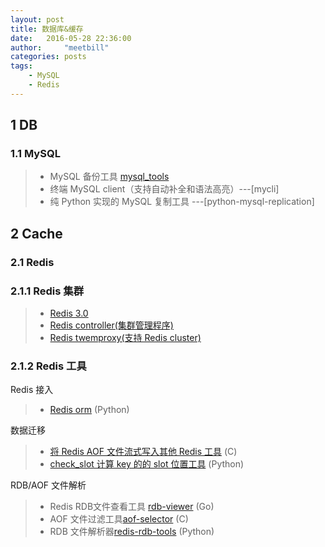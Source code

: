 ```yaml
---
layout: post
title: 数据库&缓存
date:   2016-05-28 22:36:00
author:     "meetbill"
categories: posts
tags:
    - MySQL
    - Redis
---
```


## 1 DB

### 1.1 MySQL

> * MySQL 备份工具 [mysql_tools](https://github.com/meetbill/mysql_tools)
> * 终端 MySQL client（支持自动补全和语法高亮）---[mycli]
> * 纯 Python 实现的 MySQL 复制工具 ---[python-mysql-replication]

## 2 Cache

### 2.1 Redis
### 2.1.1 Redis 集群

> * [Redis 3.0](https://github.com/meetbill/redis)
> * [Redis controller(集群管理程序)](https://github.com/meetbill/cc)
> * [Redis twemproxy(支持 Redis cluster)](https://github.com/meetbill/r3proxy)

### 2.1.2 Redis 工具

Redis 接入

> * [Redis orm](https://github.com/meetbill/redis-orm) (Python)

数据迁移

> * [将 Redis AOF 文件流式写入其他 Redis 工具](https://github.com/meetbill/redis-replay-aof) (C)
> * [check_slot 计算 key 的的 slot 位置工具](https://github.com/meetbill/check_slot) (Python)

RDB/AOF 文件解析

> * Redis RDB文件查看工具 [rdb-viewer](https://github.com/meetbill/rdb-viewer) (Go)
> * AOF 文件过滤工具[aof-selector](https://github.com/meetbill/aof-selector) (C)
> * RDB 文件解析器[redis-rdb-tools](https://github.com/meetbill/redis-rdb-tools) (Python)


